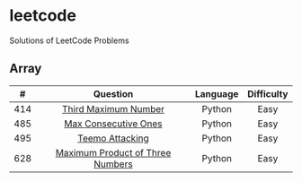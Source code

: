 # leetcode
Solutions of LeetCode Problems

## Array
|   #   |                Question                | Language | Difficulty |
|:-----:|:--------------------------------------:|:--------:|:----------:|
| 414 | [Third Maximum Number](https://leetcode.com/problems/third-maximum-number/ "link") | Python | Easy |
| 485 | [Max Consecutive Ones](https://leetcode.com/problems/max-consecutive-ones/ "link") | Python | Easy |
| 495 | [Teemo Attacking](https://leetcode.com/problems/teemo-attacking/ "link") | Python | Easy |
| 628 | [Maximum Product of Three Numbers](https://leetcode.com/problems/maximum-product-of-three-numbers/ "link") | Python | Easy |
